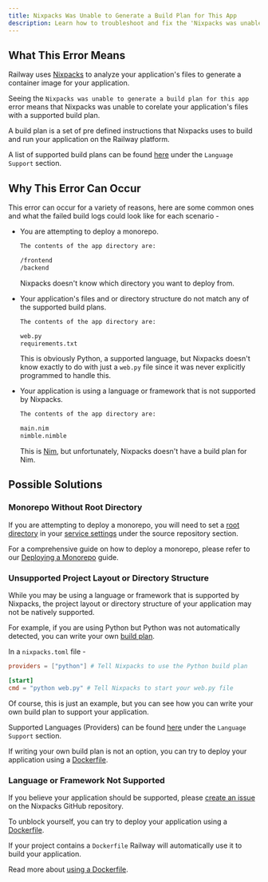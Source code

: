 ```yaml
---
title: Nixpacks Was Unable to Generate a Build Plan for This App
description: Learn how to troubleshoot and fix the 'Nixpacks was unable to generate a build plan for this app' error.
---
```


## What This Error Means

Railway uses [Nixpacks](https://nixpacks.com/docs/how-it-works) to analyze your application's files to generate a container image for your application.

Seeing the `Nixpacks was unable to generate a build plan for this app` error means that Nixpacks was unable to corelate your application's files with a supported build plan.

A build plan is a set of pre defined instructions that Nixpacks uses to build and run your application on the Railway platform.

A list of supported build plans can be found [here](https://nixpacks.com/docs/build-plans) under the `Language Support` section.

## Why This Error Can Occur

This error can occur for a variety of reasons, here are some common ones and what the failed build logs could look like for each scenario -

- You are attempting to deploy a monorepo.

    ```txt
    The contents of the app directory are:

    /frontend
    /backend
    ```
    Nixpacks doesn't know which directory you want to deploy from.

- Your application's files and or directory structure do not match any of the supported build plans.

    ```txt
    The contents of the app directory are:

    web.py
    requirements.txt
    ```

    This is obviously Python, a supported language, but Nixpacks doesn't know exactly to do with just a `web.py` file since it was never explicitly programmed to handle this.

- Your application is using a language or framework that is not supported by Nixpacks.

    ```txt
    The contents of the app directory are:

    main.nim
    nimble.nimble
    ```
    This is [Nim](https://nim-lang.org/), but unfortunately, Nixpacks doesn't have a build plan for Nim.

## Possible Solutions

### Monorepo Without Root Directory

If you are attempting to deploy a monorepo, you will need to set a [root directory](https://docs.railway.com/guides/build-configuration#set-the-root-directory) in your [service settings](https://docs.railway.com/overview/the-basics#service-settings) under the source repository section.

For a comprehensive guide on how to deploy a monorepo, please refer to our [Deploying a Monorepo](https://docs.railway.com/tutorials/deploying-a-monorepo) guide.

### Unsupported Project Layout or Directory Structure

While you may be using a language or framework that is supported by Nixpacks, the project layout or directory structure of your application may not be natively supported.

For example, if you are using Python but Python was not automatically detected, you can write your own [build plan](/docs/guides/configuring-builds).

In a `nixpacks.toml` file -

```toml
providers = ["python"] # Tell Nixpacks to use the Python build plan

[start]
cmd = "python web.py" # Tell Nixpacks to start your web.py file
```

Of course, this is just an example, but you can see how you can write your own build plan to support your application.

Supported Languages (Providers) can be found [here](https://nixpacks.com/docs) under the `Language Support` section.

If writing your own build plan is not an option, you can try to deploy your application using a [Dockerfile](/docs/guides/configuring-builds#using-a-dockerfile).

### Language or Framework Not Supported

If you believe your application should be supported, please [create an issue](https://github.com/railwayapp/nixpacks/issues/new) on the Nixpacks GitHub repository.

To unblock yourself, you can try to deploy your application using a [Dockerfile](https://www.geeksforgeeks.org/what-is-dockerfile/).

If your project contains a `Dockerfile` Railway will automatically use it to build your application.

Read more about [using a Dockerfile](/guides/dockerfiles).
